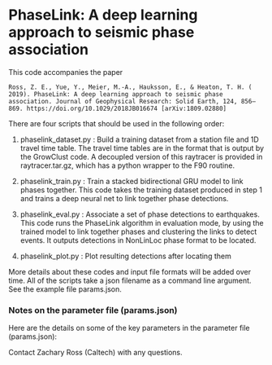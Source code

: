 # PhaseLink: A deep learning approach to seismic phase association

This code accompanies the paper
```
Ross, Z. E., Yue, Y., Meier, M.‐A., Hauksson, E., & Heaton, T. H. ( 2019). PhaseLink: A deep learning approach to seismic phase association. Journal of Geophysical Research: Solid Earth, 124, 856– 869. https://doi.org/10.1029/2018JB016674 [arXiv:1809.02880]
```
There are four scripts that should be used in the following order:
1) phaselink_dataset.py : Build a training dataset from a station file and 1D travel time table. The travel time tables are in the format that is output by the GrowClust code. A decoupled version of this raytracer is provided in raytracer.tar.gz, which has a python wrapper to the F90 routine.

2) phaselink_train.py : Train a stacked bidirectional GRU model to link phases together. This code takes the training dataset produced in step 1 and trains a deep neural net to link together phase detections.

3) phaselink_eval.py : Associate a set of phase detections to earthquakes. This code runs the PhaseLink algorithm in evaluation mode, by using the trained model to link together phases and clustering the links to detect events. It outputs detections in NonLinLoc phase format to be located.

4) phaselink_plot.py : Plot resulting detections after locating them

More details about these codes and input file formats will be added over time. All of the scripts take a json filename as a command line argument. See the example file params.json.

### Notes on the parameter file (params.json)

Here are the details on some of the key parameters in the parameter file (params.json):


Contact Zachary Ross (Caltech) with any questions.
